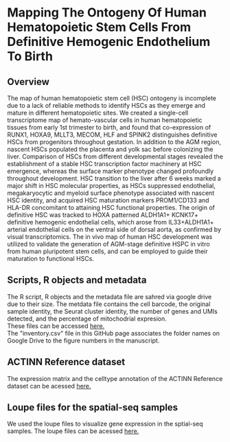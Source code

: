 # Mapping The Ontogeny Of Human Hematopoietic Stem Cells From Definitive Hemogenic Endothelium To Birth

## Overview
The map of human hematopoietic stem cell (HSC) ontogeny is incomplete due to a lack of reliable methods to identify HSCs as they emerge and mature in different hematopoietic sites. We created a single-cell transcriptome map of hemato-vascular cells in human hematopoietic tissues from early 1st trimester to birth, and found that co-expression of RUNX1, HOXA9, MLLT3, MECOM, HLF and SPINK2 distinguishes definitive HSCs from progenitors throughout gestation. In addition to the AGM region, nascent HSCs populated the placenta and yolk sac before colonizing the liver. Comparison of HSCs from different developmental stages revealed the establishment of a stable HSC transcription factor machinery at HSC emergence, whereas the surface marker phenotype changed profoundly throughout development. HSC transition to the liver after 6 weeks marked a major shift in HSC molecular properties, as HSCs suppressed endothelial, megakaryocytic and myeloid surface phenotype associated with nascent HSC identity, and acquired HSC maturation markers PROM1/CD133 and HLA-DR concomitant to attaining HSC functional properties. The origin of definitive HSC was tracked to HOXA patterned ALDH1A1+ KCNK17+ definitive hemogenic endothelial cells, which arose from IL33+ALDH1A1+ arterial endothelial cells on the ventral side of dorsal aorta, as confirmed by visual transcriptomics. The in vivo map of human HSC development was utilized to validate the generation of AGM-stage definitive HSPC in vitro from human pluripotent stem cells, and can be employed to guide their maturation to functional HSCs.

## Scripts, R objects and metadata
The R script, R objects and the metadata file are sahred via google drive due to their size. The metdata file contains the cell barcode, the original sample identity, the Seurat cluster identity, the number of genes and UMIs detected, and the percentage of mitochodrial expresion. <br/>
These files can be accessed [here.](https://drive.google.com/drive/folders/1bsl4HMPh0ZZb9iAZTXD5lVY56sNj_MCm?usp=sharing) <br/>
The "inventory.csv" file in this GitHub page associates the folder names on Google Drive to the figure numbers in the manuscript.

## ACTINN Reference dataset
The expression matrix and the celltype annotation of the ACTINN Reference dataset can be acessed  [here.](https://drive.google.com/drive/folders/1NN5oISFii2vFhYuWZMNzanj6iLIpsZzS?usp=sharing)

## Loupe files for the spatial-seq samples
We used the loupe files to visualize gene expression in the sptial-seq samples. The loupe files can be acessed  [here.](https://drive.google.com/drive/folders/17bnNG-cd0-4RXLImHYWX_mgaMMIvk_xF?usp=sharing)

